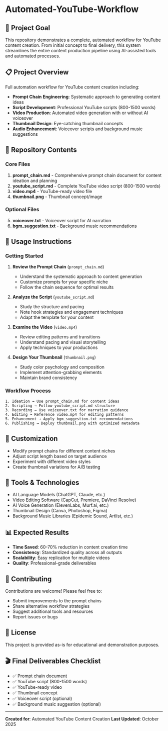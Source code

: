 # Automated-YouTube-Workflow

## 🎯 Project Goal

This repository demonstrates a complete, automated workflow for YouTube content creation. From initial concept to final delivery, this system streamlines the entire content production pipeline using AI-assisted tools and automated processes.

## 📋 Project Overview

Full automation workflow for YouTube content creation including:
- **Prompt Chain Engineering**: Systematic approach to generating content ideas
- **Script Development**: Professional YouTube scripts (800-1500 words)
- **Video Production**: Automated video generation with or without AI voiceover
- **Thumbnail Design**: Eye-catching thumbnail concepts
- **Audio Enhancement**: Voiceover scripts and background music suggestions

## 📁 Repository Contents

### Core Files

1. **prompt_chain.md** - Comprehensive prompt chain document for content ideation and planning
2. **youtube_script.md** - Complete YouTube video script (800-1500 words)
3. **video.mp4** - YouTube-ready video file
4. **thumbnail.png** - Thumbnail concept/image

### Optional Files

5. **voiceover.txt** - Voiceover script for AI narration
6. **bgm_suggestion.txt** - Background music recommendations

## 🚀 Usage Instructions

### Getting Started

1. **Review the Prompt Chain** (`prompt_chain.md`)
   - Understand the systematic approach to content generation
   - Customize prompts for your specific niche
   - Follow the chain sequence for optimal results

2. **Analyze the Script** (`youtube_script.md`)
   - Study the structure and pacing
   - Note hook strategies and engagement techniques
   - Adapt the template for your content

3. **Examine the Video** (`video.mp4`)
   - Review editing patterns and transitions
   - Understand pacing and visual storytelling
   - Apply techniques to your productions

4. **Design Your Thumbnail** (`thumbnail.png`)
   - Study color psychology and composition
   - Implement attention-grabbing elements
   - Maintain brand consistency

### Workflow Process

```
1. Ideation → Use prompt_chain.md for content ideas
2. Scripting → Follow youtube_script.md structure
3. Recording → Use voiceover.txt for narration guidance
4. Editing → Reference video.mp4 for editing patterns
5. Enhancement → Apply bgm_suggestion.txt recommendations
6. Publishing → Deploy thumbnail.png with optimized metadata
```

## 🎨 Customization

- Modify prompt chains for different content niches
- Adjust script length based on target audience
- Experiment with different video styles
- Create thumbnail variations for A/B testing

## 🔧 Tools & Technologies

- AI Language Models (ChatGPT, Claude, etc.)
- Video Editing Software (CapCut, Premiere, DaVinci Resolve)
- AI Voice Generation (ElevenLabs, Murf.ai, etc.)
- Thumbnail Design (Canva, Photoshop, Figma)
- Background Music Libraries (Epidemic Sound, Artlist, etc.)

## 📊 Expected Results

- **Time Saved**: 60-70% reduction in content creation time
- **Consistency**: Standardized quality across all outputs
- **Scalability**: Easy replication for multiple videos
- **Quality**: Professional-grade deliverables

## 🤝 Contributing

Contributions are welcome! Please feel free to:
- Submit improvements to the prompt chains
- Share alternative workflow strategies
- Suggest additional tools and resources
- Report issues or bugs

## 📝 License

This project is provided as-is for educational and demonstration purposes.

## 🎬 Final Deliverables Checklist

- ✅ Prompt chain document
- ✅ YouTube script (800-1500 words)
- ✅ YouTube-ready video
- ✅ Thumbnail concept
- ✅ Voiceover script (optional)
- ✅ Background music suggestion (optional)

---

**Created for**: Automated YouTube Content Creation
**Last Updated**: October 2025
